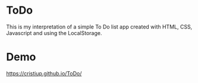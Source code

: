 # ToDo

This is my interpretation of a simple To Do list app created with HTML, CSS, Javascript and using the LocalStorage. 

# Demo

https://cristiup.github.io/ToDo/
